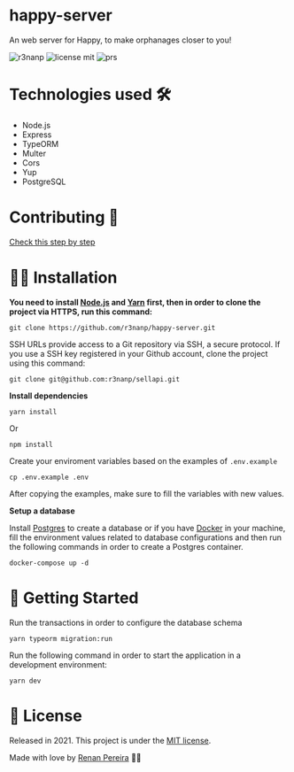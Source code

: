 # happy-server
An web server for Happy, to make orphanages closer to you!

![r3nanp](https://img.shields.io/badge/r3nanp-happy--server-color?style=for-the-badge&logo=node.js)
![license mit](https://img.shields.io/github/license/r3nanp/happy-server?color=blue&label=LICENSE&logo=github&style=for-the-badge)
![prs](https://img.shields.io/static/v1?label=PRs&message=welcome&style=for-the-badge&color=24B36B&labelColor=000000)


# Technologies used 🛠

- Node.js
- Express
- TypeORM
- Multer
- Cors
- Yup
- PostgreSQL

# Contributing 🎉

[Check this step by step](CONTRIBUTING.md)

# 👷‍♂️ Installation

**You need to install [Node.js](https://nodejs.org/en/download/) and [Yarn](https://yarnpkg.com/) first, then in order to clone the project via HTTPS, run this command:**

```
git clone https://github.com/r3nanp/happy-server.git
```

SSH URLs provide access to a Git repository via SSH, a secure protocol. If you use a SSH key registered in your Github account, clone the project using this command:

```
git clone git@github.com:r3nanp/sellapi.git
```

**Install dependencies**

```
yarn install
```

Or

```
npm install
```

Create your enviroment variables based on the examples of ```.env.example```

```
cp .env.example .env
```

After copying the examples, make sure to fill the variables with new values.

**Setup a database**

Install [Postgres](https://www.postgresql.org/) to create a database or if you have [Docker](https://www.docker.com/) in your machine, fill the environment values related to database configurations and then run the following commands in order to create a Postgres container.

```docker-compose up -d```


# 🏃 Getting Started

Run the transactions in order to configure the database schema

```yarn typeorm migration:run```

Run the following command in order to start the application in a development environment:

```yarn dev```

# :closed_book: License

Released in 2021.
This project is under the [MIT license](LICENSE).

Made with love by [Renan Pereira](https://github.com/r3nanp) 💜🚀
